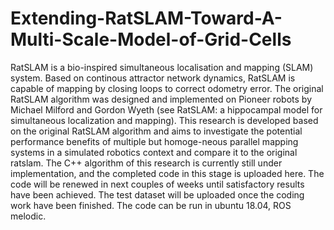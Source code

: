 # Extending-RatSLAM-Toward-A-Multi-Scale-Model-of-Grid-Cells
RatSLAM is a bio-inspired simultaneous localisation and mapping (SLAM) system. Based on continous attractor network dynamics, RatSLAM is capable of mapping by closing loops to correct odometry error.
The original RatSLAM algorithm was designed and implemented on Pioneer robots by Michael Milford and Gordon Wyeth (see RatSLAM: a hippocampal model for simultaneous localization and mapping).
This research is developed based on the original RatSLAM algorithm and aims to investigate the potential performance benefits of multiple but homoge-neous parallel mapping systems in a simulated robotics context and compare it to the original ratslam.
The C++ algorithm of this research is currently still under implementation, and the completed code in this stage is uploaded here. The code will be renewed in next couples of weeks until satisfactory results have been achieved.
The test dataset will be uploaded once the coding work have been finished.
The code can be run in ubuntu 18.04, ROS melodic.
